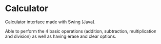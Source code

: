 # Calculator
Calculator interface made with Swing (Java). 

Able to perform the 4 basic operations (addition, subtraction, multiplication and division) as well as having erase and clear options.
